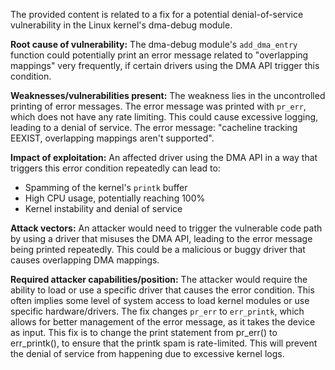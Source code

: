 The provided content is related to a fix for a potential denial-of-service vulnerability in the Linux kernel's dma-debug module.

**Root cause of vulnerability:**
The dma-debug module's `add_dma_entry` function could potentially print an error message related to "overlapping mappings" very frequently, if certain drivers using the DMA API trigger this condition.

**Weaknesses/vulnerabilities present:**
The weakness lies in the uncontrolled printing of error messages. The error message was printed with `pr_err`, which does not have any rate limiting. This could cause excessive logging, leading to a denial of service. The error message: "cacheline tracking EEXIST, overlapping mappings aren't supported".

**Impact of exploitation:**
An affected driver using the DMA API in a way that triggers this error condition repeatedly can lead to:
*   Spamming of the kernel's `printk` buffer
*   High CPU usage, potentially reaching 100%
*   Kernel instability and denial of service

**Attack vectors:**
An attacker would need to trigger the vulnerable code path by using a driver that misuses the DMA API, leading to the error message being printed repeatedly. This could be a malicious or buggy driver that causes overlapping DMA mappings.

**Required attacker capabilities/position:**
The attacker would require the ability to load or use a specific driver that causes the error condition. This often implies some level of system access to load kernel modules or use specific hardware/drivers.
The fix changes `pr_err` to `err_printk`, which allows for better management of the error message, as it takes the device as input. This fix is to change the print statement from pr_err() to err_printk(), to ensure that the printk spam is rate-limited. This will prevent the denial of service from happening due to excessive kernel logs.